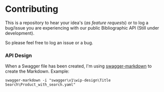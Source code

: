 # Contributing

This is a repository to hear your idea's (*as feature requests*) or to log a bug/issue you are experiencing with our public Bibliographic API (Still under development).

So please feel free to log an issue or a bug.

### API Design

When a Swagger file has been created, I'm using [swagger-markdown](https://www.npmjs.com/package/swagger-markdown) to create the Markdown. Example:

`swagger-markdown -i "swagger\v1\wip-design\Title Search\Product_with_search.yaml"`
